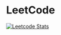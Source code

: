 # LeetCode
[![Leetcode Stats](https://leetcard.jacoblin.cool/JacobLinCool)](https://leetcode.com/somdeep/)
